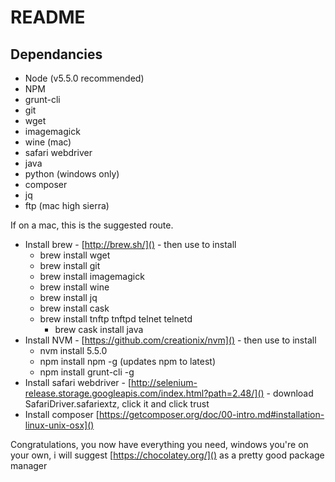 # README #

## Dependancies ##

* Node (v5.5.0 recommended)
* NPM
* grunt-cli
* git
* wget
* imagemagick
* wine (mac)
* safari webdriver
* java
* python (windows only)
* composer
* jq
* ftp (mac high sierra)

If on a mac, this is the suggested route.

* Install brew - [http://brew.sh/]() - then use to install
	* brew install wget
	* brew install git
	* brew install imagemagick
	* brew install wine
	* brew install jq
	* brew install cask
	* brew install tnftp tnftpd telnet telnetd
		* brew cask install java
* Install NVM - [https://github.com/creationix/nvm]() - then use to install
	* nvm install 5.5.0
	* npm install npm -g (updates npm to latest)
	* npm install grunt-cli -g
* Install safari webdriver - [http://selenium-release.storage.googleapis.com/index.html?path=2.48/]() - download SafariDriver.safariextz, click it and click trust
* Install composer [https://getcomposer.org/doc/00-intro.md#installation-linux-unix-osx]()

Congratulations, you now have everything you need, windows you're on your own, i will suggest [https://chocolatey.org/]() as a pretty good package manager
